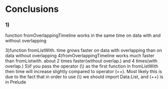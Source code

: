 # Conclusions
### 1)
function fromOverlappingTimeline works in the same time on data with and without overlapping

3)function fromListWith. time grows faster on data with overlapping than on data without overlapping
4)fromOverlappingTimeline works much faster than fromListwith. about 2 times faster(without overlap.) and 4 times(with overlap.)
5)if you pass the operator (\\) as the first function in fromListWith then time will increase slightly compared to operator (++). Most likely this is due to the fact that in order to use (\\) we should import Data.List, and (++) is in Prelude  
